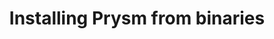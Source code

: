 ---
id: install-with-script
title: Installing Prysm from binaries
sidebar_label: Prysm installation script
---
